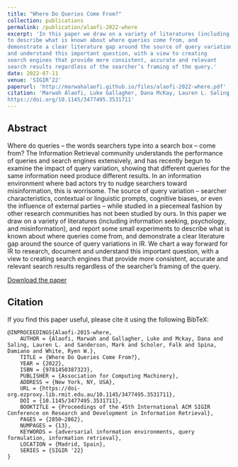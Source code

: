 ```yaml
---
title: "Where Do Queries Come From?"
collection: publications
permalink: /publication/alaofi-2022-where
excerpt: 'In this paper we draw on a variety of literatures (including information seeking, psychology, and misinformation), and report some small experiments
to describe what is known about where queries come from, and
demonstrate a clear literature gap around the source of query variations in IR. We chart a way forward for IR to research, document
and understand this important question, with a view to creating
search engines that provide more consistent, accurate and relevant
search results regardless of the searcher’s framing of the query.'
date: 2022-07-11
venue: 'SIGIR’22'
paperurl: 'http://marwahalaofi.github.io/files/alaofi-2022-where.pdf'
citation: 'Marwah Alaofi, Luke Gallagher, Dana McKay, Lauren L. Saling, Mark Sanderson, Falk Scholer, Damiano Spina, and Ryen W. White. 2022. Where Do Queries Come From?. In Proceedings of the 45th International ACM SIGIR Conference on Research and Development in Information Retrieval (SIGIR’22), July 11–15, 2022, Madrid, Spain. ACM, New York, NY, USA, 13 pages.
https://doi.org/10.1145/3477495.3531711'
---
```

## Abstract
Where do queries – the words searchers type into a search box –
come from? The Information Retrieval community understands the
performance of queries and search engines extensively, and has
recently begun to examine the impact of query variation, showing that different queries for the same information need produce
different results. In an information environment where bad actors
try to nudge searchers toward misinformation, this is worrisome.
The source of query variation – searcher characteristics, contextual
or linguistic prompts, cognitive biases, or even the influence of
external parties – while studied in a piecemeal fashion by other research communities has not been studied by ours. In this paper we
draw on a variety of literatures (including information seeking, psychology, and misinformation), and report some small experiments
to describe what is known about where queries come from, and
demonstrate a clear literature gap around the source of query variations in IR. We chart a way forward for IR to research, document
and understand this important question, with a view to creating
search engines that provide more consistent, accurate and relevant
search results regardless of the searcher’s framing of the query.

[Download the paper](http://marwahalaofi.github.io/files/alaofi-2022-where.pdf)

## Citation
If you find this paper useful, please cite it using the following BibTeX:
```
@INPROCEEDINGS{Alaofi-2015-where,
    AUTHOR = {Alaofi, Marwah and Gallagher, Luke and Mckay, Dana and Saling, Lauren L. and Sanderson, Mark and Scholer, Falk and Spina, Damiano and White, Ryen W.},
    TITLE = {Where Do Queries Come From?},
    YEAR = {2022},
    ISBN = {9781450387323},
    PUBLISHER = {Association for Computing Machinery},
    ADDRESS = {New York, NY, USA},
    URL = {https://doi-org.ezproxy.lib.rmit.edu.au/10.1145/3477495.3531711},
    DOI = {10.1145/3477495.3531711},
    BOOKTITLE = {Proceedings of the 45th International ACM SIGIR Conference on Research and Development in Information Retrieval},
    PAGES = {2850–2862},
    NUMPAGES = {13},
    KEYWORDS = {adversarial information environments, query formulation, information retrieval},
    LOCATION = {Madrid, Spain},
    SERIES = {SIGIR '22}
}
```

